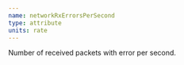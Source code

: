 ```yaml
---
name: networkRxErrorsPerSecond
type: attribute
units: rate
---
```


Number of received packets with error per second.